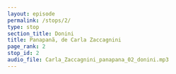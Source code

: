 ```yaml
---
layout: episode
permalink: /stops/2/
type: stop
section_title: Donini
title: Panapanã, de Carla Zaccagnini
page_rank: 2
stop_id: 2
audio_file: Carla_Zaccagnini_panapana_02_donini.mp3
---
```

